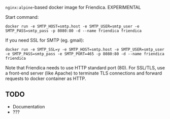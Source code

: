 `nginx:alpine`-based docker image for Friendica. EXPERIMENTAL

Start command:

    docker run -e SMTP_HOST=smtp.host -e SMTP_USER=smtp_user -e SMTP_PASS=smtp_pass -p 8080:80 -d --name friendica friendica

If you need SSL for SMTP (eg. gmail):

    docker run -e SMTP_SSL=y -e SMTP_HOST=smtp.host -e SMTP_USER=smtp_user -e SMTP_PASS=smtp_pass -e SMTP_PORT=465 -p 8080:80 -d --name friendica friendica

Note that Friendica needs to use HTTP standard port (80). For SSL/TLS, use a front-end server (like Apache) to terminate TLS connections and forward requests to docker container as HTTP.

## TODO

* Documentation
* ???
